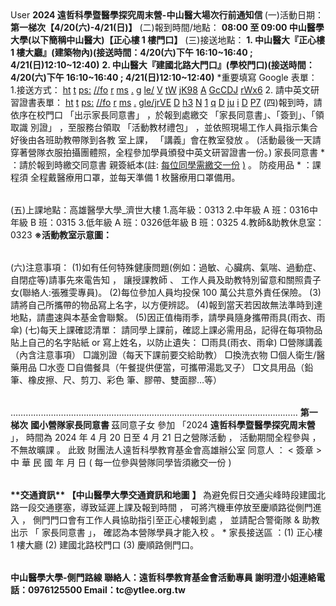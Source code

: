 <?mso-application progid="Excel.Sheet"?>
<Workbook xmlns="urn:schemas-microsoft-com:office:spreadsheet" xmlns:o="urn:schemas-microsoft-com:office:office" xmlns:x="urn:schemas-microsoft-com:office:excel" xmlns:ss="urn:schemas-microsoft-com:office:spreadsheet" xmlns:html="http://www.w3.org/TR/REC-html40">
<DocumentProperties xmlns="urn:schemas-microsoft-com:office:office">
<Creator>User</Creator>
</DocumentProperties>
<ExcelWorkbook xmlns="urn:schemas-microsoft-com:office:excel"/>
<Styles>
<Style ss:ID="Default" ss:Name="Normal">
<Alignment ss:Vertical="Top" ss:WrapText="1"/>
<Font ss:FontName="Times New Roman" x:CharSet="204" x:Family="Roman" ss:Size="10"/>
</Style>
<Style ss:ID="s01">
<Alignment ss:Vertical="Top" ss:Horizontal="Left" ss:WrapText="1"/>
</Style>
<Style ss:ID="s02">
<Alignment ss:Vertical="Top" ss:Horizontal="Left" ss:WrapText="1"/>
<Font ss:Size="12" x:Family="Swiss"/>
</Style>
<Style ss:ID="s03">
<Alignment ss:Vertical="Top" ss:Horizontal="Left" ss:WrapText="1"/>
<Font ss:Size="11" x:Family="Swiss" ss:Bold="1"/>
</Style>
<Style ss:ID="s04">
<Alignment ss:Vertical="Top" ss:Horizontal="Left" ss:WrapText="1"/>
<Interior ss:Color="#FFFF00" ss:Pattern="Solid"/>
<Font ss:Size="12" x:Family="Swiss"/>
</Style>
<Style ss:ID="s05">
<Alignment ss:Vertical="Top" ss:Horizontal="Left" ss:WrapText="1"/>
<Interior ss:Color="#D9D9D9" ss:Pattern="Solid"/>
<Font ss:Size="12" x:Family="Swiss"/>
</Style>
<Style ss:ID="s06">
<Alignment ss:Indent="1" ss:Vertical="Top" ss:Horizontal="Left" ss:WrapText="1"/>
</Style>
<Style ss:ID="s07">
<Alignment ss:Indent="11" ss:Vertical="Top" ss:Horizontal="Left" ss:WrapText="1"/>
</Style>
<Style ss:ID="s08">
<Alignment ss:Vertical="Top" ss:Horizontal="Center" ss:WrapText="1"/>
</Style>
</Styles>
<Worksheet ss:Name="Table 1">
<Table>
<Column ss:Index="1" ss:AutoFitWidth="0" ss:Width="50"/>
<Column ss:Index="2" ss:AutoFitWidth="0" ss:Width="12"/>
<Column ss:Index="3" ss:AutoFitWidth="0" ss:Width="79"/>
<Column ss:Index="4" ss:AutoFitWidth="0" ss:Width="416"/>
<Row ss:Index="1" ss:AutoFitHeight="0" ss:Height="103">
<Cell ss:Index="1" ss:MergeAcross="3" ss:StyleID="s01">
<ss:Data xmlns="http://www.w3.org/TR/REC-html40" ss:Type="String">
<Font html:Size="20" html:Face="微軟正黑體" x:Family="Swiss" html:Color="#212121">
<B>2024 遠哲科學暨醫學探究周末營-中山醫大場次行前通知信 </B>
</Font>
<Font html:Size="12" html:Face="微軟正黑體" x:Family="Swiss" html:Color="#000000">
(一)活動日期：
<B>第一梯次【4/20(六)-4/21(日)】</B>
</Font>
</ss:Data>
</Cell>
</Row>
<Row ss:Index="2" ss:AutoFitHeight="0" ss:Height="27">
<Cell ss:Index="1" ss:MergeAcross="3" ss:StyleID="s01">
<ss:Data xmlns="http://www.w3.org/TR/REC-html40" ss:Type="String">
<Font html:Size="12" html:Face="微軟正黑體" x:Family="Swiss" html:Color="#000000">
(二)報到時間/地點：
<B>08:00 至 09:00 中山醫學大學(以下簡稱中山醫大)【正心樓 1 樓門口】</B>
</Font>
</ss:Data>
</Cell>
</Row>
<Row ss:Index="3" ss:AutoFitHeight="0" ss:Height="27">
<Cell ss:Index="1" ss:MergeAcross="3" ss:StyleID="s02">
<ss:Data xmlns="http://www.w3.org/TR/REC-html40" ss:Type="String">
<Font html:Size="12" html:Face="微軟正黑體" x:Family="Swiss" html:Color="#000000">(三)接送地點：</Font>
</ss:Data>
</Cell>
</Row>
<Row ss:Index="4" ss:AutoFitHeight="0" ss:Height="27">
<Cell ss:Index="1" ss:MergeAcross="3" ss:StyleID="s01">
<ss:Data xmlns="http://www.w3.org/TR/REC-html40" ss:Type="String">
<Font html:Size="12" html:Face="微軟正黑體" x:Family="Swiss" html:Color="#000000">
<B>1. </B>
</Font>
<Font html:Size="11" html:Face="微軟正黑體" x:Family="Swiss" html:Color="#1F2023">
<B>中山醫大『正心樓 1 樓大廳』(建築物內)(接送時間：4/20(六)下午 16:10~16:40 ;</B>
</Font>
</ss:Data>
</Cell>
</Row>
<Row ss:Index="5" ss:AutoFitHeight="0" ss:Height="25">
<Cell ss:Index="1" ss:MergeAcross="3" ss:StyleID="s03">
<ss:Data xmlns="http://www.w3.org/TR/REC-html40" ss:Type="String">
<Font html:Size="11" html:Face="微軟正黑體" x:Family="Swiss" html:Color="#1F2023">
<B>4/21(日)12:10~12:40)</B>
</Font>
</ss:Data>
</Cell>
</Row>
<Row ss:Index="6" ss:AutoFitHeight="0" ss:Height="25">
<Cell ss:Index="1" ss:MergeAcross="3" ss:StyleID="s03">
<ss:Data xmlns="http://www.w3.org/TR/REC-html40" ss:Type="String">
<Font html:Size="11" html:Face="微軟正黑體" x:Family="Swiss" html:Color="#1F2023">
<B>2. 中山醫大『建國北路大門口』(學校門口)(接送時間：4/20(六)下午 16:10~16:40 ; 4/21(日)12:10~12:40)</B>
</Font>
</ss:Data>
</Cell>
</Row>
<Row ss:Index="7" ss:AutoFitHeight="0" ss:Height="27">
<Cell ss:Index="1" ss:MergeAcross="2" ss:StyleID="s04">
<ss:Data xmlns="http://www.w3.org/TR/REC-html40" ss:Type="String">
<Font html:Size="12" html:Face="微軟正黑體" x:Family="Swiss" html:Color="#006FC0">*重要填寫 Google 表單：</Font>
</ss:Data>
</Cell>
</Row>
<Row ss:Index="8" ss:AutoFitHeight="0" ss:Height="27">
<Cell ss:Index="1" ss:MergeAcross="3" ss:StyleID="s01">
<ss:Data xmlns="http://www.w3.org/TR/REC-html40" ss:Type="String">
<Font html:Size="12" html:Face="微軟正黑體" x:Family="Swiss" html:Color="#006FC0">1.接送方式：</Font>
<Font html:Size="12" html:Face="微軟正黑體" x:Family="Swiss" html:Color="#0462C1">
<U>  ht</U>
<U>t</U>
<U>ps:</U>
<U>//fo</U>
<U>r</U>
<U>ms</U>
<U>.</U>
<U>g</U>
<U>le/</U>
<U>V</U>
<U>tW</U>
<U>jK98</U>
<U>A</U>
<U>GcCDJ</U>
<U>rWx6</U>
</Font>
</ss:Data>
</Cell>
</Row>
<Row ss:Index="9" ss:AutoFitHeight="0" ss:Height="27">
<Cell ss:Index="1" ss:MergeAcross="3" ss:StyleID="s01">
<ss:Data xmlns="http://www.w3.org/TR/REC-html40" ss:Type="String">
<Font html:Size="12" html:Face="微軟正黑體" x:Family="Swiss" html:Color="#006FC0">2. 請中英文研習證書表單： </Font>
<Font html:Size="12" html:Face="微軟正黑體" x:Family="Swiss" html:Color="#0462C1">
<U>ht</U>
<U>t</U>
<U>ps:</U>
<U>//fo</U>
<U>r</U>
<U>ms</U>
<U>.</U>
<U>gle/jrVE</U>
<U>D</U>
<U>h3</U>
<U>N</U>
<U>1</U>
<U>q</U>
<U>D</U>
<U>ju</U>
<U>i</U>
<U>D</U>
<U>P7</U>
</Font>
</ss:Data>
</Cell>
</Row>
<Row ss:Index="10" ss:AutoFitHeight="0" ss:Height="27">
<Cell ss:Index="1" ss:MergeAcross="3" ss:StyleID="s02">
<ss:Data xmlns="http://www.w3.org/TR/REC-html40" ss:Type="String">
<Font html:Size="12" html:Face="微軟正黑體" x:Family="Swiss" html:Color="#000000">(四)報到時，請依序在校門口</Font>
<Font html:Size="12" html:Face="微軟正黑體" x:Family="Swiss" html:Color="#FF0000">「出示家長同意書」</Font>
<Font html:Size="12" html:Face="微軟正黑體" x:Family="Swiss" html:Color="#000000">，於報到處繳交</Font>
<Font html:Size="12" html:Face="微軟正黑體" x:Family="Swiss" html:Color="#FF0000">「家長同意書」、「簽到」、「領取識</Font>
</ss:Data>
</Cell>
</Row>
<Row ss:Index="11" ss:AutoFitHeight="0" ss:Height="27">
<Cell ss:Index="1" ss:MergeAcross="3" ss:StyleID="s02">
<ss:Data xmlns="http://www.w3.org/TR/REC-html40" ss:Type="String">
<Font html:Size="12" html:Face="微軟正黑體" x:Family="Swiss" html:Color="#FF0000">別證」</Font>
<Font html:Size="12" html:Face="微軟正黑體" x:Family="Swiss" html:Color="#000000">，至服務台領取</Font>
<Font html:Size="12" html:Face="微軟正黑體" x:Family="Swiss" html:Color="#FF0000">「活動教材禮包」</Font>
<Font html:Size="12" html:Face="微軟正黑體" x:Family="Swiss" html:Color="#000000">，並依照現場工作人員指示集合好後由各班助教帶隊到各教</Font>
</ss:Data>
</Cell>
</Row>
<Row ss:Index="12" ss:AutoFitHeight="0" ss:Height="27">
<Cell ss:Index="1" ss:MergeAcross="3" ss:StyleID="s02">
<ss:Data xmlns="http://www.w3.org/TR/REC-html40" ss:Type="String">
<Font html:Size="12" html:Face="微軟正黑體" x:Family="Swiss" html:Color="#000000">室上課，</Font>
<Font html:Size="12" html:Face="微軟正黑體" x:Family="Swiss" html:Color="#FF0000">「講義」會在教室發放</Font>
<Font html:Size="12" html:Face="微軟正黑體" x:Family="Swiss" html:Color="#000000">。</Font>
</ss:Data>
</Cell>
</Row>
<Row ss:Index="13" ss:AutoFitHeight="0" ss:Height="27">
<Cell ss:Index="1" ss:MergeAcross="3" ss:StyleID="s02">
<ss:Data xmlns="http://www.w3.org/TR/REC-html40" ss:Type="String">
<Font html:Size="12" html:Face="微軟正黑體" x:Family="Swiss" html:Color="#FF0000">(活動最後一天請穿著營隊衣服拍攝團體照，全程參加學員頒發中英文研習證書一份。)</Font>
</ss:Data>
</Cell>
</Row>
<Row ss:Index="14" ss:AutoFitHeight="0" ss:Height="27">
<Cell ss:Index="1" ss:MergeAcross="1" ss:StyleID="s05">
<ss:Data xmlns="http://www.w3.org/TR/REC-html40" ss:Type="String">
<Font html:Size="12" html:Face="微軟正黑體" x:Family="Swiss" html:Color="#000000">家長同意書</Font>
</ss:Data>
</Cell>
</Row>
<Row ss:Index="15" ss:AutoFitHeight="0" ss:Height="27">
<Cell ss:Index="1" ss:MergeAcross="3" ss:StyleID="s01">
<ss:Data xmlns="http://www.w3.org/TR/REC-html40" ss:Type="String">
<Font html:Size="12" html:Face="微軟正黑體" x:Family="Swiss" html:Color="#000000">* ：請於報到時繳交同意書</Font>
<Font html:Size="12" html:Face="微軟正黑體" x:Family="Swiss" html:Color="#FF0000">
親簽紙本(註:
<U>每位同學需繳交一份</U>
<U>)</U>
。
</Font>
</ss:Data>
</Cell>
</Row>
<Row ss:Index="16" ss:AutoFitHeight="0" ss:Height="27">
<Cell ss:Index="1" ss:StyleID="s05">
<ss:Data xmlns="http://www.w3.org/TR/REC-html40" ss:Type="String">
<Font html:Size="12" html:Face="微軟正黑體" x:Family="Swiss" html:Color="#000000">防疫用品</Font>
</ss:Data>
</Cell>
</Row>
<Row ss:Index="17" ss:AutoFitHeight="0" ss:Height="27">
<Cell ss:Index="1" ss:MergeAcross="3" ss:StyleID="s02">
<ss:Data xmlns="http://www.w3.org/TR/REC-html40" ss:Type="String">
<Font html:Size="12" html:Face="微軟正黑體" x:Family="Swiss" html:Color="#000000">* ：課程須</Font>
<Font html:Size="12" html:Face="微軟正黑體" x:Family="Swiss" html:Color="#FF0000">全程戴醫療用口罩，並每天準備 1 枚醫療用口罩備用。</Font>
</ss:Data>
</Cell>
</Row>
</Table>
</Worksheet>
<Worksheet ss:Name="Table 2">
<Table>
<Column ss:Index="1" ss:AutoFitWidth="0" ss:Width="586"/>
<Row ss:Index="1" ss:AutoFitHeight="0" ss:Height="307">
<Cell ss:Index="1" ss:StyleID="s01">
<ss:Data xmlns="http://www.w3.org/TR/REC-html40" ss:Type="String">
<Font html:Size="12" html:Face="微軟正黑體" x:Family="Swiss" html:Color="#000000">(五)上課地點：高雄醫學大學_濟世大樓 </Font>
<Font html:Size="12" html:Face="微軟正黑體" x:Family="Swiss" html:Color="#000000">1.高年級：0313 </Font>
<Font html:Size="12" html:Face="微軟正黑體" x:Family="Swiss" html:Color="#000000">2.中年級 A 班：0316中年級 B 班：0315 </Font>
<Font html:Size="12" html:Face="微軟正黑體" x:Family="Swiss" html:Color="#000000">3.低年級 A 班：0326低年級 B 班：0325 </Font>
<Font html:Size="12" html:Face="微軟正黑體" x:Family="Swiss" html:Color="#000000">4.教師&助教休息室：0323 </Font>
<Font html:Size="12" html:Face="微軟正黑體" x:Family="Swiss" html:Color="#000000">
<B>※活動教室示意圖：</B>
</Font>
</ss:Data>
</Cell>
</Row>
</Table>
</Worksheet>
<Worksheet ss:Name="Table 3">
<Table>
<Column ss:Index="1" ss:AutoFitWidth="0" ss:Width="208"/>
<Column ss:Index="2" ss:AutoFitWidth="0" ss:Width="378"/>
<Row ss:Index="1" ss:AutoFitHeight="0" ss:Height="309">
<Cell ss:Index="1" ss:MergeAcross="1" ss:StyleID="s01">
<ss:Data xmlns="http://www.w3.org/TR/REC-html40" ss:Type="String">
<Font html:Size="12" html:Face="微軟正黑體" x:Family="Swiss" html:Color="#000000">(六)注意事項： </Font>
<Font html:Size="12" html:Face="微軟正黑體" x:Family="Swiss" html:Color="#000000">(1)如有任何特殊健康問題(例如：過敏、心臟病、氣喘、過動症、自閉症等)請事先來電告知</Font>
<Font html:Size="12" html:Face="新細明體" x:Family="Roman" html:Color="#000000">，</Font>
<Font html:Size="12" html:Face="微軟正黑體" x:Family="Swiss" html:Color="#000000">讓授課教師</Font>
<Font html:Size="12" html:Face="標楷體" x:Family="Script" html:Color="#000000">、</Font>
<Font html:Size="12" html:Face="微軟正黑體" x:Family="Swiss" html:Color="#000000">工作人員及助教特別留意和關照貴子女(聯絡人:張雅雯專員)。 </Font>
<Font html:Size="12" html:Face="微軟正黑體" x:Family="Swiss" html:Color="#000000">(2)每位參加人員均投保 100 萬公共意外責任保險。 </Font>
<Font html:Size="12" html:Face="微軟正黑體" x:Family="Swiss" html:Color="#000000">(3)請將自己所攜帶的物品寫上名字，以方便辨認。 </Font>
<Font html:Size="12" html:Face="微軟正黑體" x:Family="Swiss" html:Color="#000000">(4)報到當天若因故無法準時到達地點，請盡速與本基金會聯繫。 </Font>
<Font html:Size="12" html:Face="微軟正黑體" x:Family="Swiss" html:Color="#000000">(5)因正值梅雨季，請學員隨身攜帶雨具(雨衣、雨傘) </Font>
<Font html:Size="12" html:Face="微軟正黑體" x:Family="Swiss" html:Color="#000000">(七)每天上課確認清單： </Font>
<Font html:Size="12" html:Face="微軟正黑體" x:Family="Swiss" html:Color="#000000">請同學上課前，確認上課必需用品，記得在每項物品貼上自己的名字貼紙 or 寫上姓名，以防止遺失：</Font>
</ss:Data>
</Cell>
</Row>
<Row ss:Index="2" ss:AutoFitHeight="0" ss:Height="180">
<Cell ss:Index="1" ss:StyleID="s06">
<ss:Data xmlns="http://www.w3.org/TR/REC-html40" ss:Type="String">
<Font html:Size="12" html:Face="微軟正黑體" x:Family="Swiss" html:Color="#000000">□雨具(雨衣、雨傘) </Font>
<Font html:Size="12" html:Face="微軟正黑體" x:Family="Swiss" html:Color="#000000">□營隊講義（內含注意事項） </Font>
<Font html:Size="12" html:Face="微軟正黑體" x:Family="Swiss" html:Color="#000000">□識別證（每天下課前要交給助教） </Font>
<Font html:Size="12" html:Face="微軟正黑體" x:Family="Swiss" html:Color="#000000">□換洗衣物 </Font>
<Font html:Size="12" html:Face="微軟正黑體" x:Family="Swiss" html:Color="#000000">□個人衛生/醫藥用品</Font>
</ss:Data>
</Cell>
<Cell ss:Index="2" ss:StyleID="s07">
<ss:Data xmlns="http://www.w3.org/TR/REC-html40" ss:Type="String">
<Font html:Size="12" html:Face="微軟正黑體" x:Family="Swiss" html:Color="#000000">□水壺 </Font>
<Font html:Size="12" html:Face="微軟正黑體" x:Family="Swiss" html:Color="#000000">□自備餐具（午餐提供便當，可攜帶湯匙叉子） </Font>
<Font html:Size="12" html:Face="微軟正黑體" x:Family="Swiss" html:Color="#000000">□文具用品（鉛筆、橡皮擦、尺、剪刀、彩色 </Font>
<Font html:Size="12" html:Face="微軟正黑體" x:Family="Swiss" html:Color="#000000">筆、膠帶、雙面膠…等）</Font>
</ss:Data>
</Cell>
</Row>
</Table>
</Worksheet>
<Worksheet ss:Name="Table 4">
<Table>
<Column ss:Index="1" ss:AutoFitWidth="0" ss:Width="586"/>
<Row ss:Index="1" ss:AutoFitHeight="0" ss:Height="409">
<Cell ss:Index="1" ss:StyleID="s01">
<ss:Data xmlns="http://www.w3.org/TR/REC-html40" ss:Type="String">
<Font html:Size="12" html:Face="Malgun Gothic Semilight" x:Family="Swiss" html:Color="#000000">…………………………………………………………………………………………………… </Font>
<Font html:Size="26" html:Face="微軟正黑體" x:Family="Swiss" html:Color="#FF0000">
<B>第一梯次</B>
</Font>
<Font html:Size="26" html:Face="微軟正黑體" x:Family="Swiss" html:Color="#000000">
<B>國小營隊家長同意書 </B>
</Font>
<Font html:Size="16" html:Face="微軟正黑體" x:Family="Swiss" html:Color="#000000">茲同意子女</Font>
<Font html:Size="16" html:Face="Times New Roman" x:Family="Roman" html:Color="#000000">
<U> </U>
<U>                                    </U>
<U> </U>
</Font>
<Font html:Size="16" html:Face="微軟正黑體" x:Family="Swiss" html:Color="#000000">參加</Font>
<Font html:Size="16" html:Face="Malgun Gothic Semilight" x:Family="Swiss" html:Color="#000000">「2024</Font>
<Font html:Size="16" html:Face="微軟正黑體" x:Family="Swiss" html:Color="#000000">
<B>遠哲科學暨醫學探究周末營</B>
</Font>
<Font html:Size="16" html:Face="Malgun Gothic Semilight" x:Family="Swiss" html:Color="#000000">」，</Font>
<Font html:Size="16" html:Face="微軟正黑體" x:Family="Swiss" html:Color="#000000">時間為</Font>
<Font html:Size="16" html:Face="Malgun Gothic Semilight" x:Family="Swiss" html:Color="#000000">2024</Font>
<Font html:Size="16" html:Face="微軟正黑體" x:Family="Swiss" html:Color="#000000">年</Font>
<Font html:Size="16" html:Face="Malgun Gothic Semilight" x:Family="Swiss" html:Color="#000000">4</Font>
<Font html:Size="16" html:Face="微軟正黑體" x:Family="Swiss" html:Color="#000000">月</Font>
<Font html:Size="16" html:Face="Malgun Gothic Semilight" x:Family="Swiss" html:Color="#000000">20</Font>
<Font html:Size="16" html:Face="微軟正黑體" x:Family="Swiss" html:Color="#000000">日至</Font>
<Font html:Size="16" html:Face="Malgun Gothic Semilight" x:Family="Swiss" html:Color="#000000">4</Font>
<Font html:Size="16" html:Face="微軟正黑體" x:Family="Swiss" html:Color="#000000">月</Font>
<Font html:Size="16" html:Face="Malgun Gothic Semilight" x:Family="Swiss" html:Color="#000000">21</Font>
<Font html:Size="16" html:Face="微軟正黑體" x:Family="Swiss" html:Color="#000000">日之營隊活動</Font>
<Font html:Size="16" html:Face="Malgun Gothic Semilight" x:Family="Swiss" html:Color="#000000">，</Font>
<Font html:Size="16" html:Face="微軟正黑體" x:Family="Swiss" html:Color="#000000">活動期間全程參與</Font>
<Font html:Size="16" html:Face="Malgun Gothic Semilight" x:Family="Swiss" html:Color="#000000">，</Font>
<Font html:Size="16" html:Face="微軟正黑體" x:Family="Swiss" html:Color="#000000">不無故曠課</Font>
<Font html:Size="16" html:Face="Malgun Gothic Semilight" x:Family="Swiss" html:Color="#000000">。 </Font>
<Font html:Size="16" html:Face="微軟正黑體" x:Family="Swiss" html:Color="#000000">此致 </Font>
<Font html:Size="16" html:Face="微軟正黑體" x:Family="Swiss" html:Color="#000000">財團法人遠哲科學教育基金會高雄辦公室</Font>
</ss:Data>
</Cell>
</Row>
<Row ss:Index="2" ss:AutoFitHeight="0" ss:Height="169">
<Cell ss:Index="1" ss:StyleID="s08">
<ss:Data xmlns="http://www.w3.org/TR/REC-html40" ss:Type="String">
<Font html:Size="16" html:Face="微軟正黑體" x:Family="Swiss" html:Color="#000000">同意人</Font>
<Font html:Size="16" html:Face="Malgun Gothic Semilight" x:Family="Swiss" html:Color="#000000">：</Font>
<Font html:Size="16" html:Face="Times New Roman" x:Family="Roman" html:Color="#000000">
<U> </U>
<U>                              </U>
<U> </U>
</Font>
<Font html:Size="16" html:Face="Malgun Gothic Semilight" x:Family="Swiss" html:Color="#000000"><</Font>
<Font html:Size="16" html:Face="微軟正黑體" x:Family="Swiss" html:Color="#000000">簽章 </Font>
<Font html:Size="16" html:Face="Malgun Gothic Semilight" x:Family="Swiss" html:Color="#000000">> </Font>
<Font html:Size="16" html:Face="微軟正黑體" x:Family="Swiss" html:Color="#000000">中 華 民 國 年 月 日 </Font>
<Font html:Size="9" html:Face="Malgun Gothic Semilight" x:Family="Swiss" html:Color="#7E7E7E">(</Font>
<Font html:Size="9" html:Face="微軟正黑體" x:Family="Swiss" html:Color="#7E7E7E">每一位參與營隊同學皆須繳交一份</Font>
<Font html:Size="9" html:Face="Malgun Gothic Semilight" x:Family="Swiss" html:Color="#7E7E7E">)</Font>
</ss:Data>
</Cell>
</Row>
</Table>
</Worksheet>
<Worksheet ss:Name="Table 5">
<Table>
<Column ss:Index="1" ss:AutoFitWidth="0" ss:Width="586"/>
<Row ss:Index="1" ss:AutoFitHeight="0" ss:Height="161">
<Cell ss:Index="1" ss:StyleID="s01">
<ss:Data xmlns="http://www.w3.org/TR/REC-html40" ss:Type="String">
<Font html:Size="18" html:Face="微軟正黑體" x:Family="Swiss" html:Color="#000000">
<B>**交通資訊** </B>
</Font>
<Font html:Size="14" html:Face="微軟正黑體" x:Family="Swiss" html:Color="#000000">
<B>【中山醫學大學交通資訊和地圖</B>
</Font>
<Font html:Size="14" html:Face="新細明體" x:Family="Roman" html:Color="#000000">
<B>】 </B>
</Font>
<Font html:Size="12" html:Face="微軟正黑體" x:Family="Swiss" html:Color="#C00000">為避免假日交通尖峰時段建國北路一段交通壅塞，導致延遲上課及報到時間</Font>
<Font html:Size="12" html:Face="Malgun Gothic Semilight" x:Family="Swiss" html:Color="#C00000">，</Font>
<Font html:Size="12" html:Face="微軟正黑體" x:Family="Swiss" html:Color="#C00000">可將汽機車停放至慶順路從側門進入</Font>
<Font html:Size="12" html:Face="Malgun Gothic Semilight" x:Family="Swiss" html:Color="#C00000">，</Font>
<Font html:Size="12" html:Face="微軟正黑體" x:Family="Swiss" html:Color="#C00000">側門門口會有工作人員協助指引至正心樓報到處</Font>
<Font html:Size="12" html:Face="Malgun Gothic Semilight" x:Family="Swiss" html:Color="#C00000">，</Font>
<Font html:Size="12" html:Face="微軟正黑體" x:Family="Swiss" html:Color="#C00000">並請配合警衛隊</Font>
<Font html:Size="12" html:Face="Malgun Gothic Semilight" x:Family="Swiss" html:Color="#C00000">&</Font>
<Font html:Size="12" html:Face="微軟正黑體" x:Family="Swiss" html:Color="#C00000">助教出示</Font>
<Font html:Size="12" html:Face="Malgun Gothic Semilight" x:Family="Swiss" html:Color="#C00000">「</Font>
<Font html:Size="12" html:Face="微軟正黑體" x:Family="Swiss" html:Color="#C00000">家長同意書</Font>
<Font html:Size="12" html:Face="Malgun Gothic Semilight" x:Family="Swiss" html:Color="#C00000">」，</Font>
<Font html:Size="12" html:Face="微軟正黑體" x:Family="Swiss" html:Color="#C00000">確認為本營隊學員才能入校</Font>
<Font html:Size="12" html:Face="Malgun Gothic Semilight" x:Family="Swiss" html:Color="#C00000">。 </Font>
<Font html:Size="12" html:Face="Malgun Gothic Semilight" x:Family="Swiss" html:Color="#006FC0">*</Font>
<Font html:Size="12" html:Face="微軟正黑體" x:Family="Swiss" html:Color="#006FC0">家長接送區</Font>
<Font html:Size="12" html:Face="Malgun Gothic Semilight" x:Family="Swiss" html:Color="#006FC0">：(1)</Font>
<Font html:Size="12" html:Face="微軟正黑體" x:Family="Swiss" html:Color="#006FC0">正心樓 </Font>
<Font html:Size="12" html:Face="Malgun Gothic Semilight" x:Family="Swiss" html:Color="#006FC0">1 </Font>
<Font html:Size="12" html:Face="微軟正黑體" x:Family="Swiss" html:Color="#006FC0">樓大廳 </Font>
<Font html:Size="12" html:Face="Malgun Gothic Semilight" x:Family="Swiss" html:Color="#006FC0">(2) </Font>
<Font html:Size="12" html:Face="微軟正黑體" x:Family="Swiss" html:Color="#006FC0">建國北路校門口 </Font>
<Font html:Size="12" html:Face="Malgun Gothic Semilight" x:Family="Swiss" html:Color="#006FC0">(3)</Font>
<Font html:Size="12" html:Face="微軟正黑體" x:Family="Swiss" html:Color="#006FC0">慶順路側門口。</Font>
</ss:Data>
</Cell>
</Row>
</Table>
</Worksheet>
<Worksheet ss:Name="Table 6">
<Table>
<Column ss:Index="1" ss:AutoFitWidth="0" ss:Width="586"/>
<Row ss:Index="1" ss:AutoFitHeight="0" ss:Height="409">
<Cell ss:Index="1" ss:MergeDown="1" ss:StyleID="s01">
<ss:Data xmlns="http://www.w3.org/TR/REC-html40" ss:Type="String">
<Font html:Size="16" html:Face="微軟正黑體" x:Family="Swiss" html:Color="#000000">
<B>中山醫學大學-側門路線 </B>
</Font>
<Font html:Size="12" html:Face="微軟正黑體" x:Family="Swiss" html:Color="#000000">
<B>聯絡人：遠哲科學教育基金會活動專員 謝明澄小姐連絡電話：0976125500 </B>
</Font>
<Font html:Size="12" html:Face="微軟正黑體" x:Family="Swiss" html:Color="#000000">
<B>Email：tc@ytlee.org.tw</B>
</Font>
</ss:Data>
</Cell>
</Row>
<Row ss:Index="2" ss:AutoFitHeight="0" ss:Height="365"/>
</Table>
</Worksheet>
</Workbook>
